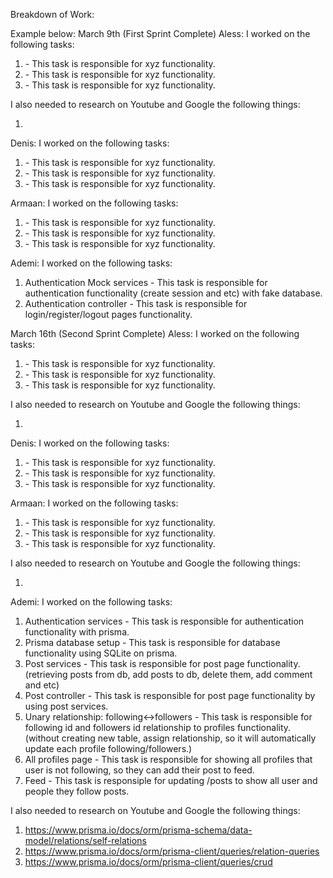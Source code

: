 Breakdown of Work:

Example below:
March 9th (First Sprint Complete)
Aless:
I worked on the following tasks:

1. <Insert Some Task Here> - This task is responsible for xyz functionality.
2. <Insert Some Task Here> - This task is responsible for xyz functionality.
3. <Insert Some Task Here> - This task is responsible for xyz functionality.

I also needed to research on Youtube and Google the following things:

1. <Insert Video or Link to thing you needed to research>

Denis:
I worked on the following tasks:

1. <Insert Some Task Here> - This task is responsible for xyz functionality.
2. <Insert Some Task Here> - This task is responsible for xyz functionality.
3. <Insert Some Task Here> - This task is responsible for xyz functionality.

Armaan:
I worked on the following tasks:

1. <Insert Some Task Here> - This task is responsible for xyz functionality.
2. <Insert Some Task Here> - This task is responsible for xyz functionality.
3. <Insert Some Task Here> - This task is responsible for xyz functionality.

Ademi:
I worked on the following tasks:

1. Authentication Mock services - This task is responsible for authentication functionality (create session and etc) with fake database.
2. Authentication controller - This task is responsible for login/register/logout pages functionality.

March 16th (Second Sprint Complete)
Aless:
I worked on the following tasks:

1. <Insert Some Task Here> - This task is responsible for xyz functionality.
2. <Insert Some Task Here> - This task is responsible for xyz functionality.
3. <Insert Some Task Here> - This task is responsible for xyz functionality.

I also needed to research on Youtube and Google the following things:

1. <Insert Video or Link to thing you needed to research>

Denis:
I worked on the following tasks:

1. <Insert Some Task Here> - This task is responsible for xyz functionality.
2. <Insert Some Task Here> - This task is responsible for xyz functionality.
3. <Insert Some Task Here> - This task is responsible for xyz functionality.

Armaan:
I worked on the following tasks:

1. <Insert Some Task Here> - This task is responsible for xyz functionality.
2. <Insert Some Task Here> - This task is responsible for xyz functionality.
3. <Insert Some Task Here> - This task is responsible for xyz functionality.

I also needed to research on Youtube and Google the following things:

1. <Insert Video or Link to thing you needed to research>

Ademi:
I worked on the following tasks:

1. Authentication services - This task is responsible for authentication functionality with prisma.
2. Prisma database setup - This task is responsible for database functionality using SQLite on prisma.
3. Post services - This task is responsible for post page functionality. (retrieving posts from db, add posts to db, delete them, add comment and etc)
4. Post controller - This task is responsible for post page functionality by using post services.
5. Unary relationship: following<->followers - This task is responsible for following id and followers id relationship to profiles functionality. (without creating new table, assign relationship, so it will automatically update each profile following/followers.)
6. All profiles page - This task is responsible for showing all profiles that user is not following, so they can add their post to feed.
7. Feed - This task is responsiple for updating /posts to show all user and people they follow posts.

I also needed to research on Youtube and Google the following things:

1. https://www.prisma.io/docs/orm/prisma-schema/data-model/relations/self-relations
2. https://www.prisma.io/docs/orm/prisma-client/queries/relation-queries
3. https://www.prisma.io/docs/orm/prisma-client/queries/crud
